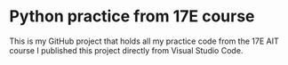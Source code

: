 # Python practice from 17E course
This is my GitHub project that holds all my practice code from the 17E AIT course 
I published this project directly from Visual Studio Code.